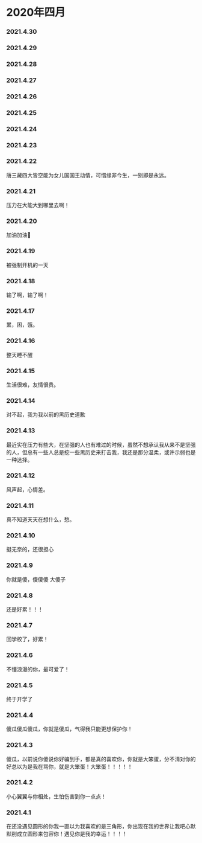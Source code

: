 # 2020年四月


### 2021.4.30 
### 2021.4.29 
### 2021.4.28 
### 2021.4.27
### 2021.4.26 
### 2021.4.25 
### 2021.4.24 
### 2021.4.23 
### 2021.4.22 
唐三藏四大皆空能为女儿国国王动情，可惜缘非今生，一别即是永远。
### 2021.4.21 
压力在大能大到哪里去啊！
### 2021.4.20 
加油加油💪
### 2021.4.19 
被强制开机的一天
### 2021.4.18
输了啊，输了啊！
### 2021.4.17 
累，困，饿。 
### 2021.4.16
整天睡不醒
### 2021.4.15
生活很难，友情很贵。
### 2021.4.14
对不起，我为我以前的黑历史道歉
### 2021.4.13
最近实在压力有些大，在坚强的人也有难过的时候，虽然不想承认我从来不是坚强的人，但总有一些人总是挖一些黑历史来打击我，我还是那分温柔，或许示弱也是一种选择。
### 2021.4.12
风声起，心情差。
### 2021.4.11
真不知道天天在想什么，愁。
### 2021.4.10
挺无奈的，还很担心
### 2021.4.9
你就是傻，傻傻傻 大傻子
### 2021.4.8
还是好累！！！
### 2021.4.7
回学校了，好累！
### 2021.4.6
不懂浪漫的你，最可爱了！
### 2021.4.5
终于开学了
### 2021.4.4
傻瓜傻瓜傻瓜，你就是傻瓜，气得我只能更想保护你！
### 2021.4.3
傻瓜，以前说你傻说你好骗到手，都是真的喜欢你，你就是大笨蛋，分不清对你的好总以为是我在骂你，就是大笨蛋！大笨蛋！！！！！
### 2021.4.2
小心翼翼与你相处，生怕伤害到你一点点！
### 2021.4.1
在还没遇见圆形的你我一直以为我喜欢的是三角形，你出现在我的世界让我吧心默默削成立圆形来包容你！遇见你是我的幸运！！！！
